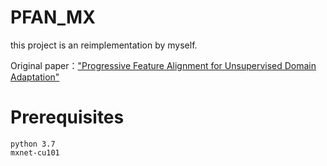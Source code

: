 # PFAN_MX

this project is an reimplementation by myself.

Original paper：["Progressive Feature Alignment for Unsupervised Domain Adaptation"](https://arxiv.org/abs/1811.08585)

# Prerequisites

```
python 3.7
mxnet-cu101
```
